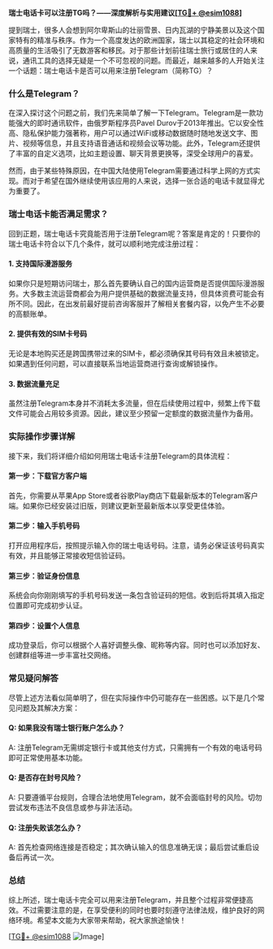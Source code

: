 **瑞士电话卡可以注册TG吗？——深度解析与实用建议[[TG💪+ @esim1088](https://t.me/s/esim1088)]**

提到瑞士，很多人会想到阿尔卑斯山的壮丽雪景、日内瓦湖的宁静美景以及这个国家特有的精准与秩序。作为一个高度发达的欧洲国家，瑞士以其稳定的社会环境和高质量的生活吸引了无数游客和移民。对于那些计划前往瑞士旅行或居住的人来说，通讯工具的选择无疑是一个不可忽视的问题。而最近，越来越多的人开始关注一个话题：瑞士电话卡是否可以用来注册Telegram（简称TG）？

### 什么是Telegram？

在深入探讨这个问题之前，我们先来简单了解一下Telegram。Telegram是一款功能强大的即时通讯软件，由俄罗斯程序员Pavel Durov于2013年推出。它以安全性高、隐私保护能力强著称，用户可以通过WiFi或移动数据随时随地发送文字、图片、视频等信息，并且支持语音通话和视频会议等功能。此外，Telegram还提供了丰富的自定义选项，比如主题设置、聊天背景更换等，深受全球用户的喜爱。

然而，由于某些特殊原因，在中国大陆使用Telegram需要通过科学上网的方式实现。而对于希望在国外继续使用该应用的人来说，选择一张合适的电话卡就显得尤为重要了。

### 瑞士电话卡能否满足需求？

回到正题，瑞士电话卡究竟能否用于注册Telegram呢？答案是肯定的！只要你的瑞士电话卡符合以下几个条件，就可以顺利地完成注册过程：

#### 1. 支持国际漫游服务

如果你只是短期访问瑞士，那么首先要确认自己的国内运营商是否提供国际漫游服务。大多数主流运营商都会为用户提供基础的数据流量支持，但具体资费可能会有所不同。因此，在出发前最好提前咨询客服并了解相关套餐内容，以免产生不必要的高额账单。

#### 2. 提供有效的SIM卡号码

无论是本地购买还是跨国携带过来的SIM卡，都必须确保其号码有效且未被锁定。如果遇到任何问题，可以直接联系当地运营商进行查询或解锁操作。

#### 3. 数据流量充足

虽然注册Telegram本身并不消耗太多流量，但在后续使用过程中，频繁上传下载文件可能会占用较多资源。因此，建议至少预留一定额度的数据流量作为备用。

### 实际操作步骤详解

接下来，我们将详细介绍如何用瑞士电话卡注册Telegram的具体流程：

#### 第一步：下载官方客户端

首先，你需要从苹果App Store或者谷歌Play商店下载最新版本的Telegram客户端。如果你已经安装过旧版，则建议更新至最新版本以享受更佳体验。

#### 第二步：输入手机号码

打开应用程序后，按照提示输入你的瑞士电话号码。注意，请务必保证该号码真实有效，并且能够正常接收短信验证码。

#### 第三步：验证身份信息

系统会向你刚刚填写的手机号码发送一条包含验证码的短信。收到后将其填入指定位置即可完成初步认证。

#### 第四步：设置个人信息

成功登录后，你可以根据个人喜好调整头像、昵称等内容。同时也可以添加好友、创建群组等进一步丰富社交网络。

### 常见疑问解答

尽管上述方法看似简单明了，但在实际操作中仍可能存在一些困惑。以下是几个常见问题及其解决方案：

#### Q: 如果我没有瑞士银行账户怎么办？
A: 注册Telegram无需绑定银行卡或其他支付方式，只需拥有一个有效的电话号码即可正常使用基本功能。

#### Q: 是否存在封号风险？
A: 只要遵循平台规则，合理合法地使用Telegram，就不会面临封号的风险。切勿尝试发布违法不良信息或参与非法活动。

#### Q: 注册失败该怎么办？
A: 首先检查网络连接是否稳定；其次确认输入的信息准确无误；最后尝试重启设备后再试一次。

### 总结

综上所述，瑞士电话卡完全可以用来注册Telegram，并且整个过程非常便捷高效。不过需要注意的是，在享受便利的同时也要时刻遵守法律法规，维护良好的网络环境。希望本文能为大家带来帮助，祝大家旅途愉快！

[[TG💪+ @esim1088](https://t.me/s/esim1088) ![Image](https://i.postimg.cc/4NQfJmqS/Snipaste-2025-05-13-00-14-12.png)]